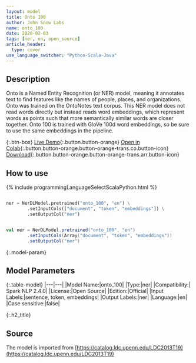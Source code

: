 ```yaml
---
layout: model
title: Onto 100
author: John Snow Labs
name: onto_100
date: 2020-02-03
tags: [ner, en, open_source]
article_header:
  type: cover
use_language_switcher: "Python-Scala-Java"
---
```


## Description
Onto is a Named Entity Recognition (or NER) model, meaning it annotates text to find features like the names of people, places, and organizations. Onto was trained on the OntoNotes text corpus. This NER model does not read words directly but instead reads word embeddings, which represent words as points such that more semantically similar words are closer together. Onto 100 is trained with GloVe 100d word embeddings, so be sure to use the same embeddings in the pipeline.

{:.btn-box}
[Live Demo](https://demo.johnsnowlabs.com/public/NER_EN_18){:.button.button-orange}
[Open in Colab](https://colab.research.google.com/github/JohnSnowLabs/spark-nlp-workshop/blob/master/tutorials/streamlit_notebooks/NER_EN.ipynb){:.button.button-orange.button-orange-trans.co.button-icon}
[Download](https://s3.amazonaws.com/auxdata.johnsnowlabs.com/public/models/onto_100_en_2.4.0_2.4_1579729071672.zip){:.button.button-orange.button-orange-trans.arr.button-icon}

## How to use 

<div class="tabs-box" markdown="1">

{% include programmingLanguageSelectScalaPython.html %}

```python

ner = NerDLModel.pretrained("onto_100", "en") \
        .setInputCols(["document", "token", "embeddings"]) \
        .setOutputCol("ner")
```

```scala

val ner = NerDLModel.pretrained("onto_100", "en")
        .setInputCols(Array("document", "token", "embeddings"))
        .setOutputCol("ner")
```

</div>

{:.model-param}
## Model Parameters

{:.table-model}
|---|---|
|Model Name:|onto_100|
|Type:|ner|
|Compatibility:| Spark NLP 2.4.0|
|License:|Open Source|
|Edition:|Official|
|Input Labels:|sentence, token, embeddings|
|Output Labels:|ner|
|Language:|en|
|Case sensitive:|false|

{:.h2_title}
## Source
The model is imported from [https://catalog.ldc.upenn.edu/LDC2013T19](https://catalog.ldc.upenn.edu/LDC2013T19)